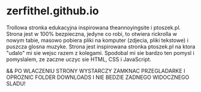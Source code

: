 # zerfithel.github.io
Trollowa stronka edukacyjna inspirowana theannoyingsite i ptoszek.pl.
Strona jest w 100% bezpieczna, jedyne co robi, to otwiera rickrolla w nowym tabie, masowo pobiera pliki na komputer (zdjecia, pliki tekstowe) i puszcza glosna muzyke. Strona jest inspirowana stronka ptoszek.pl na ktora "udalo" mi sie wejsc razem z kolegami. Spodobal mi sie bardzo ten pomysl i pomyslalem, ze zaczne uczyc sie HTML, CSS i JavaScript.

&&
PO WLACZENIU STRONY WYSTARCZY ZAMKNAC PRZEGLADARKE I OPROZNIC FOLDER DOWNLOADS I NIE BEDZIE ZADNEGO WIDOCZNEGO SLADU!
